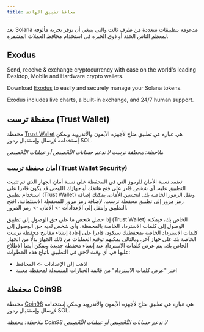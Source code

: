 ```yaml
---
title: محافظ تطبيق الهاتف
---
```


تعد Solana مدعومة بتطبيقات متعددة من طرف ثالث والتي ينبغي أن توفر تجربة مألوفة لمعظم الناس الجدد أو ذوي الخبرة في استخدام محافظ العملات المشفرة.

## Exodus

Send, receive & exchange cryptocurrency with ease on the world's leading Desktop, Mobile and Hardware crypto wallets.

Download [Exodus](https://exodus.com/) to easily and securely manage your Solana tokens.

Exodus includes live charts, a built-in exchange, and 24/7 human support.

## محفظة ترست (Trust Wallet)

محفظة [Trust Wallet](https://trustwallet.com/) هي عبارة عن تطبيق متاح لأجهزة الآيفون والأندرويد ويمكن إستخدامه لإرسال وإستقبال رموز SOL.

_ملاحظة: محظفة ترست لا تدعم حسابات التَّحْصِيص أو عمليات التَّحْصِيص_

### أمان محفظة ترست (Trust Wallet Security)

تعتمد نسبة الأمان للرموز التي في المحفظة على نسبة أمان الجهاز الذي تم تثبيت التطبيق عليه. أي شخص قادر على فتح هاتفك أو جهازك اللوحي قد يكون قادرا على استخدام تطبيق (Trust Wallet) ونقل الرموز الخاصة بك. لتحسين الأمان، يمكنك إضافة رمز مرور إلى تطبيق محفظة ترست. لإضافة رمز مرور للمحفظة الاستئمانية، افتح التطبيق وانتقل إلى الإعدادات -> الأمان -> رمز المرور.

إذا حصل شخص ما على حق الوصول إلى تطبيق (Trust Wallet) الخاص بك، فيمكنه الوصول إلى كلمات الاسترداد الخاصة بالمحفظة. وأي شخص لديه حق الوصول إلى كلمات الاسترداد الخاصة بمحفظتك سيكون قادرا على إعادة إنشاء مفاتيح محفظة ترست الخاصة بك على جهاز آخر. وبالتالي يمكنهم توقيع العمليات من ذلك الجهاز بدلًا من الجهاز الخاص بك. يتم عرض كلمات الاسترداد عند إنشاء محفظة جديدة ويمكن أيضا الاطلاع عليها في أي وقت لاحق في التطبيق باتباع هذه الخطوات:

- اذهب إلى الإعدادات -> المحافظ
- اختر "عرض كلمات الاسترداد" من قائمة الخيارات المنسدلة لمحفظة معينة

## محفظة Coin98

محفظة [Coin98](https://coin98.app/) هي عبارة عن تطبيق متاح لأجهزة الآيفون والأندرويد ويمكن إستخدامه لإرسال وإستقبال رموز SOL.

_ملاحظة: محفظة Coin98 لا تدعم حسابات التَّحْصِيص أو عمليات التَّحْصِيص_
